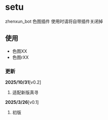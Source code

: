 # setu

zhenxun_bot 色图插件
使用时请将自带插件关闭掉

## 使用

- 色图XX
- 色图rXX

### 更新

**2025/10/31**[v0.2]

1. 适配新版真寻

**2025/3/26**[v0.1]

1. 初版
